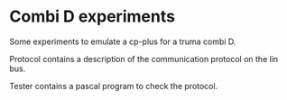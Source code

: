 # Combi D experiments

Some experiments to emulate a cp-plus for a truma combi D.

Protocol contains a description of the communication protocol on the lin
bus.

Tester contains a pascal program to check the protocol.

